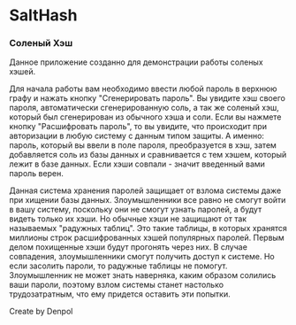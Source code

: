 # SaltHash
<h3>Соленый Хэш</h3>
<p>
Данное приложение созданно для демонстрации работы соленых хэшей.<p>
Для начала работы вам необходимо ввести любой пароль в верхнюю графу и нажать кнопку "Сгенерировать пароль". Вы увидите хэш своего пароля, автоматически сгенерированную соль, а так же соленый хэш, который был сгенерирован из обычного хэша и соли. Если вы нажмете кнопку "Расшифровать пароль", то вы увидите, что происходит при авторизации в любую систему с данным типом защиты. А именно: пароль, который вы ввели в поле пароля, преобразуется в хэш, затем добавляется соль из базы данных и сравнивается с тем хэшем, который лежит в базе данных. Если хэши совпали - значит введенный вами пароль верен. <p>
Данная система хранения паролей защищает от взлома системы даже при хищении базы данных. Злоумышленники все равно не смогут войти в вашу систему, поскольку они не смогут узнать паролей, а будут видеть только их хэши. Но обычные хэши не защищают от так называемых "радужных таблиц". Это такие таблицы, в которых хранятся миллионы строк расшифрованных хэшей популярных паролей. Первым делом похищенные хэши будут прогонять через них. В случае совпадения, злоумышленники смогут получить доступ к системе. Но если засолить пароли, то радужные таблицы не помогут. Злоумышленник не может знать наверняка, каким образом солились ваши пароли, поэтому взлом системы станет настолько трудозатратным, что ему придется оставить эти попытки.<p>
Create by Denpol
